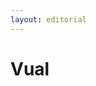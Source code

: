```yaml
---
layout: editorial
---
```


# Vual

<figure><img src="../../../../../../../../../../.gitbook/assets/Screenshot 2023-12-22 at 10.45.53 AM.png" alt=""><figcaption></figcaption></figure>
